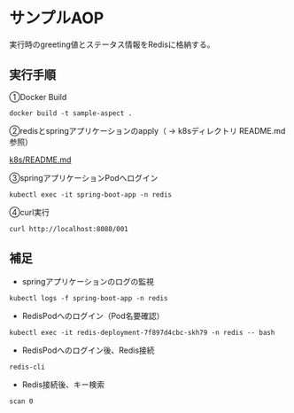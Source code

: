 # サンプルAOP
実行時のgreeting値とステータス情報をRedisに格納する。

## 実行手順

①Docker Build

```
docker build -t sample-aspect .
```

②redisとspringアプリケーションのapply（ → k8sディレクトリ README.md 参照）

[k8s/README.md](k8s/README.md)

③springアプリケーションPodへログイン

```
kubectl exec -it spring-boot-app -n redis
```

④curl実行

```
curl http://localhost:8080/001
```

## 補足

- springアプリケーションのログの監視
```
kubectl logs -f spring-boot-app -n redis
```

- RedisPodへのログイン（Pod名要確認）
```
kubectl exec -it redis-deployment-7f897d4cbc-skh79 -n redis -- bash
```

- RedisPodへのログイン後、Redis接続
```
redis-cli
```

- Redis接続後、キー検索
```
scan 0
```
